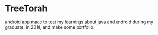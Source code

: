 # TreeTorah
android app made to test my learnings about java and android during my graduate, in 2018, and make some portfolio.

